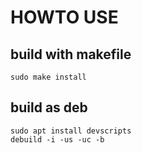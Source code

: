 # HOWTO USE

## build with makefile

```
sudo make install
```

## build as deb

```
sudo apt install devscripts
debuild -i -us -uc -b
```
